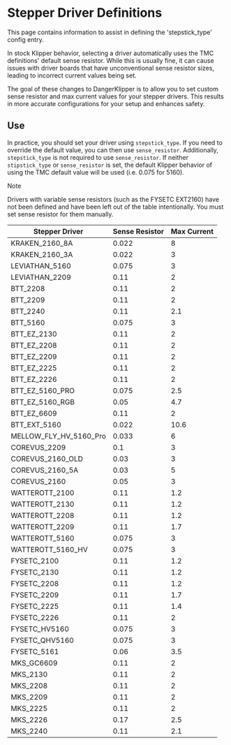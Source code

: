 # Stepper Driver Definitions

This page contains information to assist in defining the 'stepstick_type' config entry.

In stock Klipper behavior, selecting a driver automatically uses the TMC definitions' default sense resistor. While this is usually fine, it can cause issues with driver boards that have unconventional sense resistor sizes, leading to incorrect current values being set.

The goal of these changes to DangerKlipper is to allow you to set custom sense resistor and max current values for your stepper drivers. This results in more accurate configurations for your setup and enhances safety.


## Use
In practice, you should set your driver using `stepstick_type`. If you need to override the default value, you can then use `sense_resistor`. Additionally, `stepstick_type` is not required to use `sense_resistor`. If neither `stipstick_type` or `sense_resistor` is set, the default
Klipper behavior of using the TMC default value will be used (i.e. 0.075 for 5160).

> [!NOTE]
> Drivers with variable sense resistors (such as the FYSETC EXT2160) have not been defined and have been left out of the table intentionally. You must set sense resistor for them manually.


| Stepper Driver         | Sense Resistor | Max Current |
| ---------------------- | -------------- | ----------- |
| KRAKEN_2160_8A         | 0.022          | 8           |
| KRAKEN_2160_3A         | 0.022          | 3           |
| LEVIATHAN_5160         | 0.075          | 3           |
| LEVIATHAN_2209         | 0.11           | 2           |
| BTT_2208               | 0.11           | 2           |
| BTT_2209               | 0.11           | 2           |
| BTT_2240               | 0.11           | 2.1         |
| BTT_5160               | 0.075          | 3           |
| BTT_EZ_2130            | 0.11           | 2           |
| BTT_EZ_2208            | 0.11           | 2           |
| BTT_EZ_2209            | 0.11           | 2           |
| BTT_EZ_2225            | 0.11           | 2           |
| BTT_EZ_2226            | 0.11           | 2           |
| BTT_EZ_5160_PRO        | 0.075          | 2.5         |
| BTT_EZ_5160_RGB        | 0.05           | 4.7         |
| BTT_EZ_6609            | 0.11           | 2           |
| BTT_EXT_5160           | 0.022          | 10.6        |
| MELLOW_FLY_HV_5160_Pro | 0.033          | 6           |
| COREVUS_2209           | 0.1            | 3           |
| COREVUS_2160_OLD       | 0.03           | 3           |
| COREVUS_2160_5A        | 0.03           | 5           |
| COREVUS_2160           | 0.05           | 3           |
| WATTEROTT_2100         | 0.11           | 1.2         |
| WATTEROTT_2130         | 0.11           | 1.2         |
| WATTEROTT_2208         | 0.11           | 1.2         |
| WATTEROTT_2209         | 0.11           | 1.7         |
| WATTEROTT_5160         | 0.075          | 3           |
| WATTEROTT_5160_HV      | 0.075          | 3           |
| FYSETC_2100            | 0.11           | 1.2         |
| FYSETC_2130            | 0.11           | 1.2         |
| FYSETC_2208            | 0.11           | 1.2         |
| FYSETC_2209            | 0.11           | 1.7         |
| FYSETC_2225            | 0.11           | 1.4         |
| FYSETC_2226            | 0.11           | 2           |
| FYSETC_HV5160          | 0.075          | 3           |
| FYSETC_QHV5160         | 0.075          | 3           |
| FYSETC_5161            | 0.06           | 3.5         |
| MKS_GC6609             | 0.11           | 2           |
| MKS_2130               | 0.11           | 2           |
| MKS_2208               | 0.11           | 2           |
| MKS_2209               | 0.11           | 2           |
| MKS_2225               | 0.11           | 2           |
| MKS_2226               | 0.17           | 2.5         |
| MKS_2240               | 0.11           | 2.1         |
